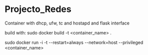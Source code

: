 # Projecto_Redes

Container with dhcp, ufw, tc and hostapd and flask interface

build with:
sudo docker build -t <container_name> .

sudo docker run -i -t --restart=always --network=host --privileged <container_name>
